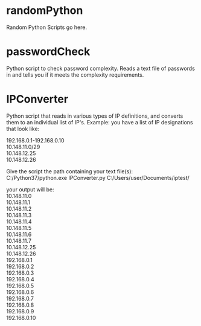 # randomPython
Random Python Scripts go here.

# passwordCheck
Python script to check password complexity. Reads a text file of passwords in and tells you if it meets the complexity requirements.

# IPConverter
Python script that reads in various types of IP definitions, and converts them to an individual list of IP's.
Example: you have a list of IP designations that look like:

192.168.0.1-192.168.0.10  
10.148.11.0/29  
10.148.12.25  
10.148.12.26  


Give the script the path containing your text file(s):  
C:/Python37/python.exe IPConverter.py C:/Users/user/Documents/iptest/

your output will be:  
10.148.11.0  
10.148.11.1  
10.148.11.2  
10.148.11.3  
10.148.11.4  
10.148.11.5  
10.148.11.6  
10.148.11.7  
10.148.12.25  
10.148.12.26  
192.168.0.1  
192.168.0.2  
192.168.0.3  
192.168.0.4  
192.168.0.5  
192.168.0.6  
192.168.0.7  
192.168.0.8  
192.168.0.9  
192.168.0.10  
